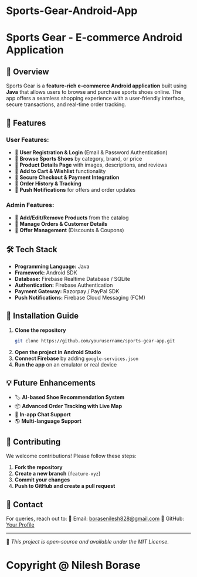 # Sports-Gear-Android-App

# Sports Gear - E-commerce Android Application

## 📌 Overview
Sports Gear is a **feature-rich e-commerce Android application** built using **Java** that allows users to browse and purchase sports shoes online. The app offers a seamless shopping experience with a user-friendly interface, secure transactions, and real-time order tracking.

## 🚀 Features
### User Features:
- 🔹 **User Registration & Login** (Email & Password Authentication)
- 🔹 **Browse Sports Shoes** by category, brand, or price
- 🔹 **Product Details Page** with images, descriptions, and reviews
- 🔹 **Add to Cart & Wishlist** functionality
- 🔹 **Secure Checkout & Payment Integration**
- 🔹 **Order History & Tracking**
- 🔹 **Push Notifications** for offers and order updates

### Admin Features:
- 🔹 **Add/Edit/Remove Products** from the catalog
- 🔹 **Manage Orders & Customer Details**
- 🔹 **Offer Management** (Discounts & Coupons)

## 🛠️ Tech Stack
- **Programming Language:** Java
- **Framework:** Android SDK
- **Database:** Firebase Realtime Database / SQLite
- **Authentication:** Firebase Authentication
- **Payment Gateway:** Razorpay / PayPal SDK
- **Push Notifications:** Firebase Cloud Messaging (FCM)


## 🔧 Installation Guide
1. **Clone the repository**
   ```bash
   git clone https://github.com/yourusername/sports-gear-app.git
   ```
2. **Open the project in Android Studio**
3. **Connect Firebase** by adding `google-services.json`
4. **Run the app** on an emulator or real device

## 💡 Future Enhancements
- 🏷️ **AI-based Shoe Recommendation System**
- 📦 **Advanced Order Tracking with Live Map**
- 💬 **In-app Chat Support**
- 🌎 **Multi-language Support**

## 🤝 Contributing
We welcome contributions! Please follow these steps:
1. **Fork the repository**
2. **Create a new branch** (`feature-xyz`)
3. **Commit your changes**
4. **Push to GitHub and create a pull request**

## 📩 Contact
For queries, reach out to:
📧 Email: borasenilesh828@gmail.com
🔗 GitHub: [Your Profile](https://github.com/borasenilesh828)

---

🔹 _This project is open-source and available under the MIT License._

# Copyright @ Nilesh Borase
